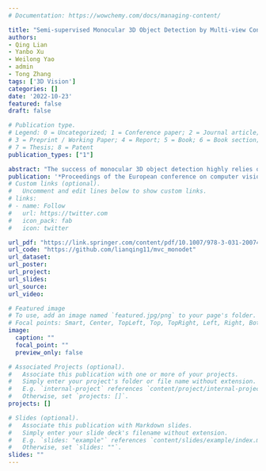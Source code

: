 ```yaml
---
# Documentation: https://wowchemy.com/docs/managing-content/

title: "Semi-supervised Monocular 3D Object Detection by Multi-view Consistency"
authors: 
- Qing Lian
- Yanbo Xu
- Weilong Yao
- admin
- Tong Zhang
tags: ['3D Vision']
categories: []
date: '2022-10-23'
featured: false
draft: false

# Publication type.
# Legend: 0 = Uncategorized; 1 = Conference paper; 2 = Journal article;
# 3 = Preprint / Working Paper; 4 = Report; 5 = Book; 6 = Book section;
# 7 = Thesis; 8 = Patent
publication_types: ["1"]

abstract: "The success of monocular 3D object detection highly relies on considerable labeled data, which is costly to obtain. To alleviate the annotation effort, we propose MVC-MonoDet, the first semi-supervised training framework that improves Monocular 3D object detection by enforcing multi-view consistency. In particular, a box-level regularization and an object-level regularization are designed to enforce the consistency of 3D bounding box predictions of the detection model across unlabeled multi-view data (stereo or video). The box-level regularizer requires the model to consistently estimate 3D boxes in different views so that the model can learn cross-view invariant features for 3D detection. The object-level regularizer employs an object-wise photometric consistency loss that mitigates 3D box estimation error through structure-from-motion (SFM). A key innovation in our approach to effectively utilize these consistency losses from multi-view data is a novel relative depth module that replaces the standard depth module in vanilla SFM. This technique allows the depth estimation to be coupled with the estimated 3D bounding boxes, so that the derivative of consistency regularization can be used to directly optimize the estimated 3D bounding boxes using unlabeled data. We show that the proposed semi-supervised learning techniques effectively improve the performance of 3D detection on the KITTI and nuScenes datasets. We also demonstrate that the framework is flexible and can be adapted to both stereo and video data."
publication: '*Proceedings of the European conference on computer vision (ECCV)*'
# Custom links (optional).
#   Uncomment and edit lines below to show custom links.
# links:
# - name: Follow
#   url: https://twitter.com
#   icon_pack: fab
#   icon: twitter

url_pdf: "https://link.springer.com/content/pdf/10.1007/978-3-031-20074-8.pdf"
url_code: "https://github.com/lianqing11/mvc_monodet"
url_dataset:
url_poster:
url_project:
url_slides:
url_source:
url_video:

# Featured image
# To use, add an image named `featured.jpg/png` to your page's folder. 
# Focal points: Smart, Center, TopLeft, Top, TopRight, Left, Right, BottomLeft, Bottom, BottomRight.
image:
  caption: ""
  focal_point: ""
  preview_only: false

# Associated Projects (optional).
#   Associate this publication with one or more of your projects.
#   Simply enter your project's folder or file name without extension.
#   E.g. `internal-project` references `content/project/internal-project/index.md`.
#   Otherwise, set `projects: []`.
projects: []

# Slides (optional).
#   Associate this publication with Markdown slides.
#   Simply enter your slide deck's filename without extension.
#   E.g. `slides: "example"` references `content/slides/example/index.md`.
#   Otherwise, set `slides: ""`.
slides: ""
---
```

